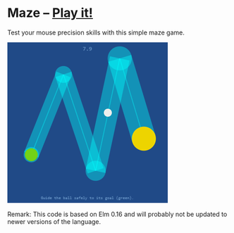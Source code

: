 # Maze – [Play it!](http://daiw.de/games/maze)

Test your mouse precision skills with this simple maze game.

![screenshot](screenshot.png)

Remark: This code is based on Elm 0.16 and will probably not be updated to newer versions of the language.